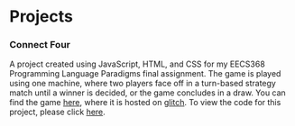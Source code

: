 # Projects
### Connect Four
A project created using JavaScript, HTML, and CSS for my EECS368 Programming Language Paradigms final assignment. The game is played using one machine, where two players face off in a turn-based strategy match until a winner is decided, or the game concludes in a draw. You can find the game [here](https://zachmccray-connect-four.glitch.me/), where it is hosted on [glitch](https://glitch.com/@zachmccray). To view the code for this project, please click [here](https://github.com/zachmccray/368-Connect-Four).
